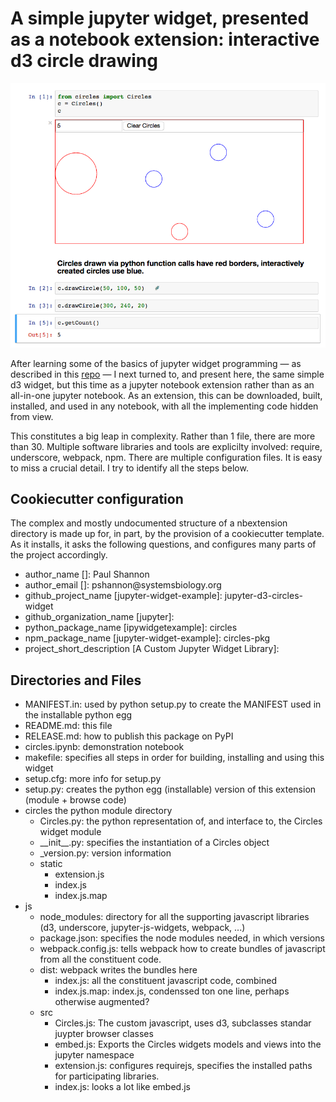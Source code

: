 # A simple jupyter widget, presented as a notebook extension: interactive d3 circle drawing

<img src="https://github.com/paul-shannon/jupyter-widget-demo-nbextension/blob/master/circles.png"/>

After learning some of the basics of jupyter widget programming &mdash; as described
in this [repo](https://github.com/paul-shannon/jupyter-widget-demo-all-in-notebook) 
 &mdash; I next turned to, and present here, the same
simple d3 widget, but this time as a jupyter notebook extension rather than as an all-in-one
jupyter notebook.  As an extension, this can be
downloaded, built, installed, and used in any notebook, with all the implementing
code hidden from view.

This constitutes a big leap in complexity.  Rather than 1 file, there are more than 30.
Multiple software libraries and tools are explicilty involved: require, underscore, 
webpack, npm.  There are multiple configuration files.  It is easy to
miss a crucial detail.  I try to identify all the steps below.

## Cookiecutter configuration
The complex and mostly undocumented structure of a nbextension directory is made up for, in part,
by the provision of a cookiecutter template.  As it installs, it asks the following questions,
and configures many parts of the project accordingly.

<ul>
    <li> author_name []: Paul Shannon
    <li> author_email []: pshannon@systemsbiology.org
    <li> github_project_name [jupyter-widget-example]: jupyter-d3-circles-widget
    <li> github_organization_name [jupyter]: 
    <li> python_package_name [ipywidgetexample]: circles
    <li> npm_package_name [jupyter-widget-example]: circles-pkg
    <li> project_short_description [A Custom Jupyter Widget Library]: 
</ul>

## Directories and Files

<ul>
  <li> MANIFEST.in:  used by python setup.py to create the MANIFEST used in the installable python egg
  <li> README.md:    this file
  <li> RELEASE.md:    how to publish this package on PyPI
  <li> circles.ipynb:  demonstration notebook
  <li> makefile:       specifies all steps in order for building, installing and using this widget
  <li> setup.cfg:      more info for setup.py
  <li> setup.py:       creates the python egg (installable) version of this extension (module + browse code)
  <li> circles         the python module directory
      <ul>
         <li> Circles.py:  the python representation of, and interface to, the Circles widget module
         <li> __init__.py:  specifies the instantiation of a Circles object
         <li> _version.py:  version information
        <li> static
          <ul>
            <li> extension.js
            <li> index.js
           <li> index.js.map
           </ul>
     </ul>
<li> js
   <ul>
     <li> node_modules: directory for all the supporting javascript libraries (d3, underscore, jupyter-js-widgets, webpack, ...)
     <li> package.json: specifies the node modules needed, in which versions
     <li> webpack.config.js: tells webpack how to create bundles of javascript from all the constituent code.
     <li> dist: webpack writes the bundles here
       <ul>
         <li> index.js:  all the constituent javascript code, combined
         <li> index.js.map: index.js, condenssed ton one line, perhaps otherwise augmented?
</ul>
   <li> src
     <ul>
       <li> Circles.js: The custom javascript, uses d3, subclasses standar juypter browser classes
       <li> embed.js:   Exports the Circles widgets models and views into the jupyter namespace
       <li> extension.js: configures requirejs, specifies the installed paths for participating libraries.
       <li> index.js: looks a lot like embed.js
      </ul>
   </ul>
  </ul>
